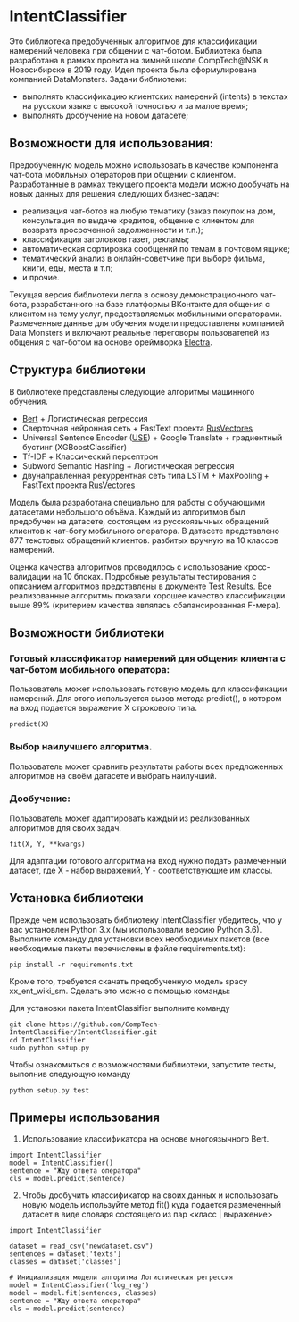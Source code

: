 # IntentClassifier
Это библиотека предобученных алгоритмов для классификации намерений человека при общении с чат-ботом. Библиотека была разработана в рамках проекта на зимней школе CompTech@NSK в Новосибирске в 2019 году. Идея проекта была сформулирована компанией DataMonsters.
 Задачи библиотеки:
 * выполнять классификацию клиентских намерений (intents) в текстах на русском языке с высокой точностью и за малое время;
 * выполнять дообучение на новом датасете;
 

## Возможности для использования:
Предобученную модель можно использовать в качестве компонента чат-бота мобильных операторов при общении с клиентом. 
Разработанные в рамках текущего проекта модели можно дообучать на новых данных для решения следующих бизнес-задач:
* реализация чат-ботов на любую тематику (заказ покупок на дом, консультация по выдаче кредитов, общение с клиентом для возврата просроченной задолженности и т.п.);
* классификация заголовков газет, рекламы;
* автоматическая сортировка сообщений по темам в почтовом ящике;
* тематический анализ в онлайн-советчике при выборе фильма, книги, еды, места и т.п;
* и прочие.

Текущая версия библиотеки легла в основу демонстрационного чат-бота, разработанного на базе платформы ВКонтакте для общения с клиентом на тему услуг, предоставляемых мобильными операторами. Размеченные данные для обучения модели предоставлены компанией Data Monsters и включают реальные переговоры пользователей из общения с чат-ботом на основе фреймворка [Electra](https://electraai.dev.datamonsters.com).

 ## Структура библиотеки
 В библиотеке представлены следующие алгоритмы машинного обучения. 
* [Bert](https://github.com/google-research/bert) + Логистическая регрессия
* Сверточная нейронная сеть + FastText проекта [RusVectores](https://rusvectores.org/ru/)
* Universal Sentence Encoder ([USE](https://tfhub.dev/google/universal-sentence-encoder/2)) + Google Translate + градиентный бустинг (XGBoostClassifier) 
* Tf-IDF + Классический персептрон
* Subword Semantic Hashing + Логистическая регрессия
* двунаправленная рекуррентная сеть типа LSTM + MaxPooling + FastText проекта [RusVectores](https://rusvectores.org/ru/)

Модель была разработана специально для работы с обучающими датасетами небольшого объёма.
Каждый из алгоритмов был предобучен на датасете, состоящем из русскоязычных обращений клиентов к чат-боту мобильного оператора. В датасете представлено 877 текстовых обращений клиентов. разбитых вручную на 10 классов намерений.

Оценка качества алгоритмов проводилось с использование кросс-валидации на 10 блоках. Подробные результаты тестирования с описанием алгоритмов представлены в документе [Test Results](https://github.com/CompTech-IntentClassifier/IntentClassifier/blob/master/Test%20Results.md). Все реализованные алгоритмы показали хорошее качество классификации выше 89% (критерием качества являлась сбалансированная F-мера).

## Возможности библиотеки

### Готовый классификатор намерений для общения клиента с чат-ботом мобильного оператора:
Пользователь может использовать готовую модель для классификации намерений. Для этого используется вызов метода predict(), в котором на вход подается выражение X строкового типа.
```
predict(X)
```
### Выбор наилучшего алгоритма.
Пользователь может сравнить результаты работы всех предложенных алгоритмов на своём датасете и выбрать наилучший.

### Дообучение:
Пользователь может адаптировать каждый из реализованных алгоритмов для своих задач.
```
fit(X, Y, **kwargs)
```
Для адаптации готового алгоритма на вход нужно подать размеченный датасет, где X - набор выражений, Y - соответствующие им классы.

## Установка библиотеки
Прежде чем использовать библиотеку IntentClassifier убедитесь, что у вас установлен Python 3.x (мы использовали версию Python 3.6).
Выполните команду для установки всех необходимых пакетов (все необходимые пакеты перечислены в файле requirements.txt):
```
pip install -r requirements.txt
```
Кроме того, требуется скачать предобученную модель spacy xx_ent_wiki_sm. Сделать это можно с помощью команды:

Для установки пакета IntentClassifier выполните команду
```
git clone https://github.com/CompTech-IntentClassifier/IntentClassifier.git
cd IntentClassifier
sudo python setup.py
```

Чтобы ознакомиться с возможностями библиотеки, запустите тесты, выполнив следующую команду
```
python setup.py test
```

## Примеры использования

1. Использование классификатора на основе многоязычного Bert.
```
import IntentClassifier
model = IntentClassifier()
sentence = "Жду ответа оператора"
cls = model.predict(sentence)
```
2. Чтобы дообучить классификатор на своих данных и использовать новую модель используйте метод fit() куда подается размеченный датасет в виде словаря состоящего из пар <класс | выражение>
```
import IntentClassifier 

dataset = read_csv("newdataset.csv")
sentences = dataset['texts']
classes = dataset['classes']

# Инициализация модели алгоритма Логистическая регрессия
model = IntentClassifier('log_reg')
model = model.fit(sentences, classes)
sentence = "Жду ответа оператора"
cls = model.predict(sentence)
```
